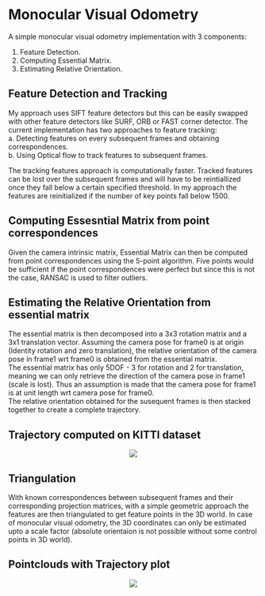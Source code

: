 # Monocular Visual Odometry
A simple monocular visual odometry implementation with 3 components: 
1. Feature Detection.
2. Computing Essential Matrix.
3. Estimating Relative Orientation.


## Feature Detection and Tracking

My approach uses SIFT feature detectors but this can be easily swapped with other feature detectors like SURF, ORB or FAST corner detector.
The current implementation has two approaches to feature tracking:   
a. Detecting features on every subsequent frames and obtaining correspondences.  
b. Using Optical flow to track features to subsequent frames.

The tracking features approach is computationally faster. Tracked features can be lost over the subsequent frames and will have to be reintiallized once they fall below a certain specified threshold. In my approach the features are reinitialized if the number of key points fall below 1500.


## Computing Essesntial Matrix from point correspondences

Given the camera intrinsic matrix, Essential Matrix can then be computed from point correspondences using the 5-point algorithm. 
Five points would be sufficient if the point correspondences were perfect but since this is not the case, RANSAC is used to filter outliers.


## Estimating the Relative Orientation from essential matrix

The essential matrix is then decomposed into a 3x3 rotation matrix and a 3x1 translation vector. Assuming the camera pose for frame0 is at origin (Identity rotation and zero translation), the relative orientation of the camera pose in frame1 wrt frame0 is obtained from the essential matrix.  
The essential matrix has only 5DOF - 3 for rotation and 2 for translation, meaning we can only retrieve the direction of the camera pose in frame1 (scale is lost). Thus an assumption is made that the camera pose for frame1 is at unit length wrt camera pose for frame0.   
The relative orientation obtained for the susequent frames is then stacked together to create a complete trajectory.

## Trajectory computed on KITTI dataset
<p align="center"> 
<img src="https://user-images.githubusercontent.com/49958651/93733404-370c1080-fba3-11ea-8b80-02dbde98ae35.gif">
</p>

## Triangulation

With known correspondences between subsequent frames and their corresponding projection matrices, with a simple geometric approach the features are then triangulated to get feature points in the 3D world. In case of monocular visual odometry, the 3D coordinates can only be estimated upto a scale factor (absolute orientaion is not possible without some control points in 3D world). 

## Pointclouds with Trajectory plot
<p align="center"> 
<img src="https://user-images.githubusercontent.com/49958651/93821649-d6c1b100-fc2c-11ea-9116-a3dc127fa358.gif">
</p>
